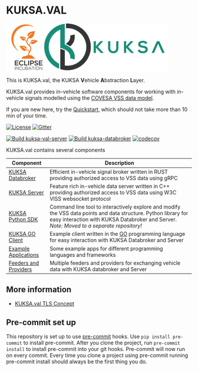 # KUKSA.VAL
![kuksa.val Logo](./doc/pictures/logo.png)

This is KUKSA.val, the KUKSA **V**ehicle **A**bstraction **L**ayer.


KUKSA.val provides in-vehicle software components for working with in-vehicle signals modelled using the [COVESA VSS data model](https://github.com/COVESA/vehicle_signal_specification).

If you are new here, try the [Quickstart](doc/quickstart.md), which should not take more than 10 min of your time.


[![License](https://img.shields.io/badge/License-Apache%202.0-green.svg)](https://opensource.org/licenses/Apache-2.0)
[![Gitter](https://img.shields.io/gitter/room/kuksa-val/community)](https://gitter.im/kuksa-val/community)

[![Build kuksa-val-server](https://github.com/eclipse/kuksa.val/actions/workflows/kuksa_val_docker.yml/badge.svg)](https://github.com/eclipse/kuksa.val/actions/workflows/kuksa_val_docker.yml?query=branch%3Amaster)
[![Build kuksa-databroker](https://github.com/eclipse/kuksa.val/actions/workflows/kuksa_databroker_build.yml/badge.svg)](https://github.com/eclipse/kuksa.val/actions/workflows/kuksa_databroker_build.yml?query=branch%3Amaster)
[![codecov](https://codecov.io/gh/eclipse/kuksa.val/branch/master/graph/badge.svg?token=M4FT175771)](https://codecov.io/gh/eclipse/kuksa.val)

KUKSA.val contains several components

| Component      | Description |
| -------------- | ----------- |
| [KUKSA Databroker](./kuksa_databroker) | Efficient in-vehicle signal broker written in RUST providing authorized access to VSS data using gRPC
| [KUKSA Server](kuksa-val-server) | Feature rich in-vehicle data server written in C++ providing authorized access to VSS data using W3C VISS websocket protocol
| [KUKSA Python SDK](https://github.com/eclipse-kuksa/kuksa-python-sdk)   | Command line tool to interactively explore and modify the VSS data points and data structure. Python library for easy interaction with KUKSA Databroker and Server. *Note: Moved to a separate repository!*
| [KUKSA GO Client](./kuksa_go_client)   | Example client written in the [GO](https://go.dev/) programming language for easy interaction with KUKSA Databroker and Server
| [Example Applications](./kuksa_apps) | Some example apps for different programming languages and frameworks
| [Feeders and Providers](https://github.com/eclipse/kuksa.val.feeders/) | Multiple feeders and providers for exchanging vehicle data with KUKSA databroker and Server

## More information

* [KUKSA.val TLS Concept](doc/tls.md)

## Pre-commit set up
This repository is set up to use [pre-commit](https://pre-commit.com/) hooks.
Use `pip install pre-commit` to install pre-commit.
After you clone the project, run `pre-commit install` to install pre-commit into your git hooks.
Pre-commit will now run on every commit.
Every time you clone a project using pre-commit running pre-commit install should always be the first thing you do.

